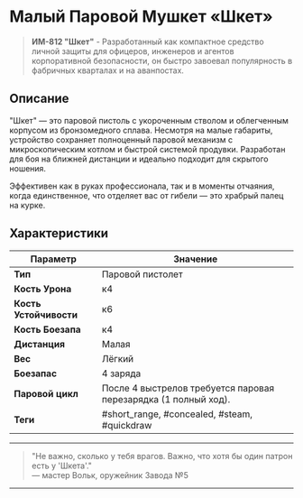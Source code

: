 # Малый Паровой Мушкет «Шкет»

> **ИМ-812 "Шкет"** - Разработанный как компактное средство личной защиты для офицеров, инженеров и агентов корпоративной безопасности, он быстро завоевал популярность в фабричных кварталах и на аванпостах.

## Описание

"Шкет" — это паровой пистоль с укороченным стволом и облегченным корпусом из бронзомедного сплава. Несмотря на малые габариты, устройство сохраняет полноценный паровой механизм с микроскопическим котлом и быстрой системой продувки. Разработан для боя на ближней дистанции и идеально подходит для скрытого ношения.

Эффективен как в руках профессионала, так и в моменты отчаяния, когда единственное, что отделяет вас от гибели — это храбрый палец на курке.

## Характеристики

| Параметр               | Значение                                                        |
| ---------------------- | --------------------------------------------------------------- |
| **Тип**                | Паровой пистолет                                                |
| **Кость Урона**        | к4                                                              |
| **Кость Устойчивости** | к6                                                              |
| **Кость Боезапа**      | к4                                                              |
| **Дистанция**          | Малая                                                           |
| **Вес**                | Лёгкий                                                          |
| **Боезапас**           | 4 заряда                                                        |
| **Паровой цикл**       | После 4 выстрелов требуется паровая перезарядка (1 полный ход). |
| **Теги**               | #short_range, #concealed, #steam, #quickdraw                    |


---

> "Не важно, сколько у тебя врагов. Важно, что хотя бы один патрон есть у 'Шкета'."  
> — мастер Вольк, оружейник Завода №5
****